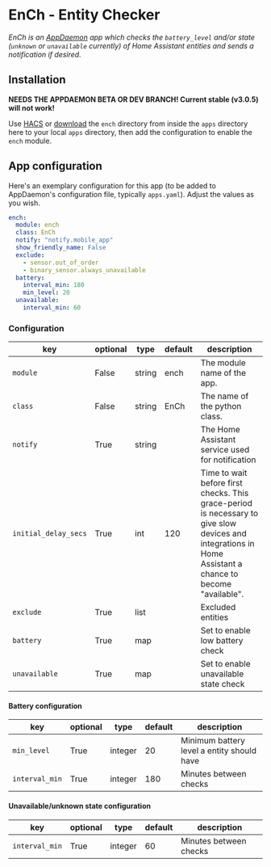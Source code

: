 # EnCh - Entity Checker

*EnCh is an [AppDaemon](https://github.com/home-assistant/appdaemon) app which checks the `battery_level` and/or state (`unknown` or `unavailable` currently) of Home Assistant entities and sends a notification if desired.*

## Installation

**NEEDS THE APPDAEMON BETA OR DEV BRANCH! Current stable (v3.0.5) will not work!**

Use [HACS](https://github.com/custom-components/hacs) or [download](https://github.com/benleb/ad-ench/releases) the `ench` directory from inside the `apps` directory here to your local `apps` directory, then add the configuration to enable the `ench` module.

## App configuration
Here's an exemplary configuration for this app (to be added to AppDaemon's configuration file, typically `apps.yaml`). Adjust the values as you wish.
```yaml
ench:
  module: ench
  class: EnCh
  notify: "notify.mobile_app"
  show_friendly_name: False
  exclude:
    - sensor.out_of_order
    - binary_sensor.always_unavailable
  battery:
    interval_min: 180
    min_level: 20
  unavailable:
    interval_min: 60
```

### Configuration
key | optional | type | default | description
-- | -- | -- | -- | --
`module` | False | string | ench | The module name of the app.
`class` | False | string | EnCh | The name of the python class.
`notify` | True | string | | The Home Assistant service used for notification
`initial_delay_secs` | True | int | 120 | Time to wait before first checks. This grace-period is necessary to give slow devices and integrations in Home Assistant a chance to become "available".
`exclude` | True | list | | Excluded entities
`battery` | True | map | | Set to enable low battery check
`unavailable` | True | map | | Set to enable unavailable state check

#### Battery configuration
key | optional | type | default | description
-- | -- | -- | -- | --
`min_level` | True | integer | 20 | Minimum battery level a entity should have
`interval_min` | True | integer | 180 | Minutes between checks

#### Unavailable/unknown state configuration
key | optional | type | default | description
-- | -- | -- | -- | --
`interval_min` | True | integer | 60 | Minutes between checks
